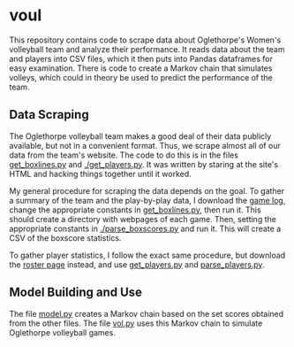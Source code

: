 # voul

This repository contains code to scrape data about Oglethorpe's Women's
volleyball team and analyze their performance. It reads data about the team and
players into CSV files, which it then puts into Pandas dataframes for easy
examination. There is code to create a Markov chain that simulates volleys,
which could in theory be used to predict the performance of the team.

## Data Scraping

The Oglethorpe volleyball team makes a good deal of their data publicly
available, but not in a convenient format. Thus, we scrape almost all of our
data from the team's website. The code to do this is in the files
[get_boxlines.py](./get_boxlines.py) and [./get_players.py](./get_players.py).
It was written by staring at the site's HTML and hacking things together until
it worked.

My general procedure for scraping the data depends on the goal. To gather a
summary of the team and the play-by-play data, I download the [game
log](http://www.gopetrels.com/sports/wvball/2017-18/teams/oglethorpe?view=gamelog),
change the appropriate constants in [get_boxlines.py](./get_boxlines.py), then
run it. This should create a directory with webpages of each game. Then,
setting the appropriate constants in
[./parse_boxscores.py](./parse_boxscore.py) and run it. This will create a CSV
of the boxscore statistics.

To gather player statistics, I follow the exact same procedure, but download
the [roster
page](http://www.gopetrels.com/sports/wvball/2017-18/teams/oglethorpe?view=profile&r=0&pos=)
instead, and use [get_players.py](./get_players.py) and
[parse_players.py](./parse_players.py).

## Model Building and Use

The file [model.py](./model.py) creates a Markov chain based on the set scores
obtained from the other files. The file [vol.py](./vol.py) uses this Markov
chain to simulate Oglethorpe volleyball games.
